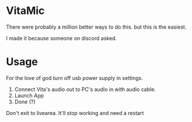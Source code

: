 # VitaMic

There were probably a million better ways to do this. but this is the easiest.

I made it because someone on discord asked.

# Usage

For the love of god turn off usb power supply in settings.

1. Connect Vita's audio out to PC's audio in with audio cable.
2. Launch App
3. Done (?)

Don't exit to livearea. It'll stop working and need a restart
